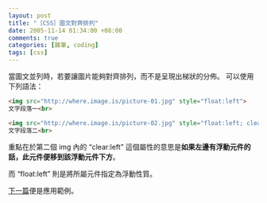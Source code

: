 ```yaml
--- 
layout: post
title: "［CSS］圖文對齊排列"
date: 2005-11-14 01:34:00 +08:00
comments: true
categories: [雜筆, coding]
tags: [css]
---
```


當圖文並列時，若要讓圖片能夠對齊排列，而不是呈現出梯狀的分佈。
可以使用下列語法：

``` html
<img src="http://where.image.is/picture-01.jpg" style="float:left">
文字段落一<br>

<img src="http://where.image.is/picture-02.jpg" style="float:left; clear:left">
文字段落二<br>
```

重點在於第二個 img 內的 “clear:left”
這個屬性的意思是**如果左邊有浮動元件的話，此元件便移到該浮動元件下方**。

而 “float:left” 則是將所屬元件指定為浮動性質。

[下一篇](/blog/2005/11/19/comics-no-topic/)便是應用範例。